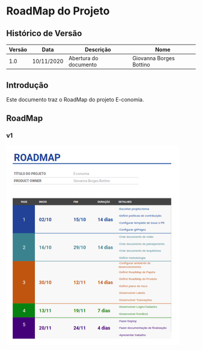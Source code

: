 # RoadMap do Projeto

## Histórico de Versão

|Versão|Data|Descrição|Nome|
|---|---|---|---|
|1.0|10/11/2020|Abertura do documento|Giovanna Borges Bottino|

## Introdução 

Este documento traz o RoadMap do projeto E-conomia.

## RoadMap

### v1

![RoadMap](../../images/roadmap.png)
